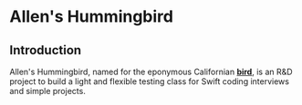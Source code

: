 # Allen's Hummingbird

## Introduction

Allen's Hummingbird, named for the eponymous Californian
**[bird](https://en.wikipedia.org/wiki/Allen%27s_hummingbird)**, is 
an R&D project to build a light and flexible testing class for Swift
coding interviews and simple projects.

